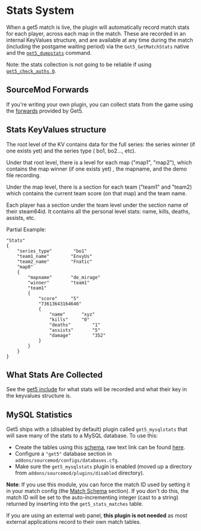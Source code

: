 # Stats System

When a get5 match is live, the plugin will automatically record match stats for each player, across each map in the
match. These are recorded in an internal KeyValues structure, and are available at any time during the match (including
the postgame waiting period) via the `Get5_GetMatchStats` native and
the [`get5_dumpstats`](./commands.md#serveradmin-commands) command.

Note: the stats collection is not going to be reliable if
using [`get5_check_auths 0`](./get5_configuration.md#server-setup).

## SourceMod Forwards

If you're writing your own plugin, you can collect stats from the game using the
[forwards](./event_logs.md) provided by Get5.

## Stats KeyValues structure

The root level of the KV contains data for the full series: the series winner (if one exists yet) and the series type (
bo1, bo2..., etc).

Under that root level, there is a level for each map ("map1", "map2"), which contains the map winner (if one exists yet)
, the mapname, and the demo file recording.

Under the map level, there is a section for each team ("team1" and "team2) which contains the current team score (on
that map) and the team name.

Each player has a section under the team level under the section name of their steam64id. It contains all the personal
level stats: name, kills, deaths, assists, etc.

Partial Example:

```
"Stats"
{
	"series_type"        "bo1"
	"team1_name"        "EnvyUs"
	"team2_name"        "Fnatic"
	"map0"
	{
		"mapname"		"de_mirage"
		"winner"		"team1"
		"team1"
		{
			"score"		"5"
			"73613643164646"
			{
				"name"		"xyz"
				"kills"		"0"
				"deaths"		"1"
				"assists"		"5"
				"damage"		"352"
			}
		}
	}
}
```

## What Stats Are Collected

See the [get5 include](https://github.com/splewis/get5/blob/master/scripting/include/get5.inc#L171) for what stats will
be recorded and what their key in the keyvalues structure is.

## MySQL Statistics

Get5 ships with a (disabled by default) plugin called `get5_mysqlstats` that will save many of the stats to a MySQL
database. To use this:

- Create the tables using this [schema](https://github.com/splewis/get5/blob/master/misc/import_stats.sql), raw text
  link can be found [here](https://raw.githubusercontent.com/splewis/get5/master/misc/import_stats.sql).
- Configure a `"get5"` database section in `addons/sourcemod/configs/databases.cfg`.
- Make sure the `get5_mysqlstats` plugin is enabled (moved up a directory from `addons/sourcemod/plugins/disabled`
  directory).

**Note**: If you use this module, you can force the match ID used by setting it in your match config
(the [Match Schema](./match_schema/#optional-values) section). If you don't do this, the match ID will be set to the
auto-incrementing integer (cast to a string) returned by inserting into the `get5_stats_matches` table.

If you are using an external web panel, **this plugin is not needed** as most external applications record to their own
match tables.
